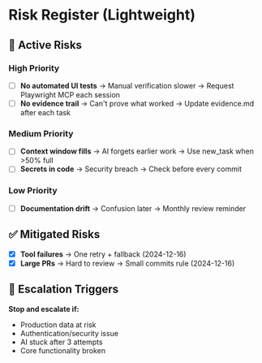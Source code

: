 # Risk Register (Lightweight)

## 🔴 Active Risks

### High Priority
- [ ] **No automated UI tests** → Manual verification slower → Request Playwright MCP each session
- [ ] **No evidence trail** → Can't prove what worked → Update evidence.md after each task

### Medium Priority  
- [ ] **Context window fills** → AI forgets earlier work → Use new_task when >50% full
- [ ] **Secrets in code** → Security breach → Check before every commit

### Low Priority
- [ ] **Documentation drift** → Confusion later → Monthly review reminder

## ✅ Mitigated Risks
- [x] **Tool failures** → One retry + fallback (2024-12-16)
- [x] **Large PRs** → Hard to review → Small commits rule (2024-12-16)

## 🚨 Escalation Triggers
**Stop and escalate if:**
- Production data at risk
- Authentication/security issue
- AI stuck after 3 attempts
- Core functionality broken
